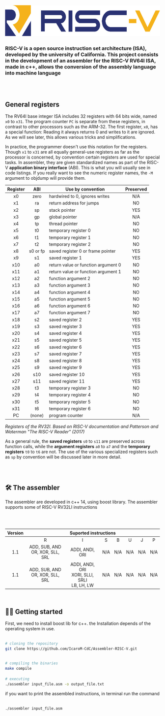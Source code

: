 <h1 align=center>
<img height="100em" src="https://github.com/IcaroM-CdC/Assembler-RISC-V/blob/stable/imgs/riscv.png" />
</h1>


### RISC-V is a open source instruction set architecture (ISA), developed by the university of California. This project consists in the development of an assembler for the RISC-V RV64I ISA, made in c++, allows the conversion of the assembly language into machine language

<br>
<br>

## General registers

The RV64I base integer ISA includes 32 registers with 64 bits wide, named `x0` to `x31`. The
program counter `PC` is separate from these registers, in contrast to other
processors such as the ARM-32. The first register, `x0`, has a special function:
Reading it always returns 0 and writes to it are ignored. As we will see later,
this allows various tricks and simplifications.

In practice, the programmer doesn't use this notation for the registers. Though
`x1` to `x31` are all equally general-use registers as far as the processor is
concerned, by convention certain registers are used for special tasks. In
assembler, they are given standardized names as part of the RISC-V **application
binary interface** (ABI). This is what you will usually see in code listings. If
you really want to see the numeric register names, the `-M` argument to objdump
will provide them.
<br>

<table>
<thead>
  <tr>
    <th align=center>Register</th>
    <th align=center>ABI</th>
    <th align=center>Use by convention</th>
    <th align=center>Preserved</th>
  </tr>
</thead>
<tbody>
  <tr>
    <td align=center>x0</td>
    <td align=center>zero</td>
    <td>hardwired to 0, ignores writes</td>
    <td align=center>N/A</td>
  </tr>
  <tr>
    <td align=center>x1</td>
    <td align=center>ra</td>
    <td>return address for jumps</td>
    <td align=center>NO<br></td>
  </tr>
  <tr>
    <td align=center>x2</td>
    <td align=center>sp</td>
    <td>stack pointer</td>
    <td align=center>YES</td>
  </tr>
  <tr>
    <td align=center>x3</td>
    <td align=center>gp</td>
    <td>global pointer</td>
    <td align=center>N/A<br></td>
  </tr>
  <tr>
    <td align=center>x4</td>
    <td align=center>tp</td>
    <td>thread pointer</td>
    <td align=center>NO</td>
  </tr>
  <tr>
    <td align=center>x5</td>
    <td align=center>t0</td>
    <td>temporary register 0</td>
    <td align=center>NO</td>
  </tr>
  <tr>
    <td align=center>x6</td>
    <td align=center>t1</td>
    <td >temporary register 1</td>
    <td align=center>NO</td>
  </tr>
  <tr>
    <td align=center>x7</td>
    <td align=center>t2</td>
    <td>temporary register 2</td>
    <td align=center>NO</td>
  </tr>
  <tr>
    <td align=center>x8</td>
    <td align=center>s0 or fp</td>
    <td>saved register 0 or frame pointer</td>
    <td align=center>YES</td>
  </tr>
  <tr>
    <td align=center>x9</td>
    <td align=center>s1</td>
    <td>saved register 1</td>
    <td align=center>YES</td>
  </tr>
  <tr>
    <td align=center>x10</td>
    <td align=center>a0</td>
    <td>return value or function argument 0</td>
    <td align=center>NO</td>
  </tr>
  <tr>
    <td align=center>x11</td>
    <td align=center>a1</td>
    <td>return value or function argument 1</td>
    <td align=center>NO</td>
  </tr>
  <tr>
    <td align=center>x12</td>
    <td align=center>a2</td>
    <td>function argument 2</td>
    <td align=center>NO</td>
  </tr>
  <tr>
    <td align=center>x13</td>
    <td align=center>a3</td>
    <td>function argument 3</td>
    <td align=center>NO</td>
  </tr>
  <tr>
    <td align=center>x14</td>
    <td align=center>a4</td>
    <td>function argument 4</td>
    <td align=center>NO</td>
  </tr>
  <tr>
    <td align=center>x15</td>
    <td align=center>a5</td>
    <td>function argument 5</td>
    <td align=center>NO</td>
  </tr>
  <tr>
    <td align=center>x16</td>
    <td align=center>a6</td>
    <td>function argument 6</td>
    <td align=center>NO</td>
  </tr>
  <tr>
    <td align=center>x17</td>
    <td align=center>a7</td>
    <td>function argument 7</td>
    <td align=center>NO</td>
  </tr>
  <tr>
    <td align=center>x18</td>
    <td align=center>s2</td>
    <td>saved register 2</td>
    <td align=center>YES</td>
  </tr>
  <tr>
    <td align=center>x19</td>
    <td align=center>s3</td>
    <td>saved register 3</td>
    <td align=center>YES</td>
  </tr>
  <tr>
    <td align=center>x20</td>
    <td align=center>s4</td>
    <td>saved register 4</td>
    <td align=center>YES</td>
  </tr>
  <tr>
    <td align=center>x21</td>
    <td align=center>s5</td>
    <td>saved register 5</td>
    <td align=center>YES</td>
  </tr>
  <tr>
    <td align=center>x22</td>
    <td align=center>s6</td>
    <td>saved register 6</td>
    <td align=center>YES</td>
  </tr>
  <tr>
    <td align=center>x23</td>
    <td align=center>s7</td>
    <td>saved register 7</td>
    <td align=center>YES</td>
  </tr>
  <tr>
    <td align=center>x24</td>
    <td align=center>s8</td>
    <td>saved register 8</td>
    <td align=center>YES</td>
  </tr>
  <tr>
    <td align=center>x25</td>
    <td align=center>s9</td>
    <td>saved register 9</td>
    <td align=center>YES</td>
  </tr>
  <tr>
    <td align=center>x26</td>
    <td align=center>s10</td>
    <td>saved register 10</td>
    <td align=center>YES</td>
  </tr>
  <tr>
    <td align=center>x27</td>
    <td align=center>s11</td>
    <td>saved register 11</td>
    <td align=center>YES</td>
  </tr>
  <tr>
    <td align=center>x28</td>
    <td align=center>t3</td>
    <td>temporary register 3</td>
    <td align=center>NO</td>
  </tr>
  <tr>
    <td align=center>x29</td>
    <td align=center>t4</td>
    <td>temporary register 4</td>
    <td align=center>NO</td>
  </tr>
  <tr>
    <td align=center>x30</td>
    <td align=center>t5</td>
    <td>temporary register 5</td>
    <td align=center>NO</td>
  </tr>
  <tr>
    <td align=center>x31</td>
    <td align=center>t6</td>
    <td>temporary register 6</td>
    <td align=center>NO</td>
  </tr>
  <tr>
    <td align=center>PC</td>
    <td align=center>(none)</td>
    <td> program counter</td>
    <td align=center>N/A</td>
  </tr>
</tbody>
</table>


_Registers of the RV32I. Based on RISC-V documentation and Patterson and
Waterman "The RISC-V Reader" (2017)_

As a general rule, the **saved registers** `s0` to `s11` are preserved across
function calls, while the **argument registers** `a0` to `a7` and the
**temporary registers** `t0` to `t6` are not.  The use of the various
specialized registers such as `sp` by convention will be discussed later in more
detail.


<br>
<br>

## 🛠 The assembler
The assembler are developed in c++ 14, using boost library. The assembler supports some of RISC-V RV32LI instructions

<br>
<br>

<table>
<thead>
  <tr>
    <th>Version</th>
    <th colspan="7">Suported instructions</th>
  </tr>
</thead>
<tbody>
  <tr>
    <td></td>
    <td align=center>R</td>
    <td align=center>I</td>
    <td align=center>S</td>
    <td align=center>B</td>
    <td align=center>U</td>
    <td align=center>J</td>
    <td align=center>P</td>
  </tr>
  <tr>
    <td align=center>1.1</td>
    <td align=center>ADD, SUB, AND<br>OR, XOR, SLL, SRL<br></td>
    <td align=center>ADDI, ANDI, ORI</td>
    <td align=center>N/A</td>
    <td align=center>N/A</td>
    <td align=center>N/A</td>
    <td align=center>N/A</td>
    <td align=center>N/A</td>
  </tr>
  <tr>
    <td align=center>1.1</td>
    <td align=center>ADD, SUB, AND<br>OR, XOR, SLL, SRL<br></td>
    <td align=center>ADDI, ANDI, ORI<br>XORI, SLLI, SRLI<br>LB, LH, LW<br></td>
    <td align=center>N/A</td>
    <td align=center>N/A</td>
    <td align=center>N/A</td>
    <td align=center>N/A</td>
    <td align=center>N/A</td>
  </tr>
</tbody>
</table>

<br>

## :man_technologist: Getting started

First, we need to install boost lib for c++. the Installation depends of the operating system in use.

``` bash

# cloning the repository
git clone https://github.com/IcaroM-CdC/Assembler-RISC-V.git

```

``` bash

# compiling the binaries
make compile

# executing
./assembler input_file.asm -o output_file.txt

```
if you want to print the assembled instructions, in terminal run the command

``` bash

./assembler input_file.asm

```
